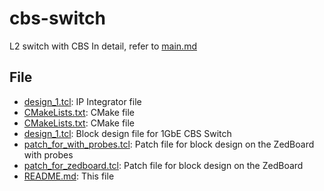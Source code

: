 # cbs-switch

L2 switch with CBS
In detail, refer to [main.md](../../../docs/cbs-switch/main.md)

## File

- [design_1.tcl](./design_1.tcl): IP Integrator file
- [CMakeLists.txt](./CMakeLists.txt): CMake file
- [CMakeLists.txt](./CMakeLists.txt): CMake file
- [design_1.tcl](./design_1.tcl): Block design file for 1GbE CBS Switch
- [patch_for_with_probes.tcl](./patch_for_with_probes.tcl): Patch file for block design on the ZedBoard with probes
- [patch_for_zedboard.tcl](./patch_for_zedboard.tcl): Patch file for block design on the ZedBoard
- [README.md](./README.md): This file
